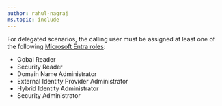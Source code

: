 ```yaml
---
author: rahul-nagraj
ms.topic: include
---
```


For delegated scenarios, the calling user must be assigned at least one of the following [Microsoft Entra roles](/entra/identity/role-based-access-control/permissions-reference?toc=%2Fgraph%2Ftoc.json):

- Gobal Reader
- Security Reader
- Domain Name Administrator
- External Identity Provider Administrator
- Hybrid Identity Administrator
- Security Administrator
